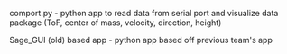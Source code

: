 comport.py - python app to read data from serial port and visualize data package (ToF, center of mass, velocity, direction, height)

Sage_GUI (old) based app - python app based off previous team's app
